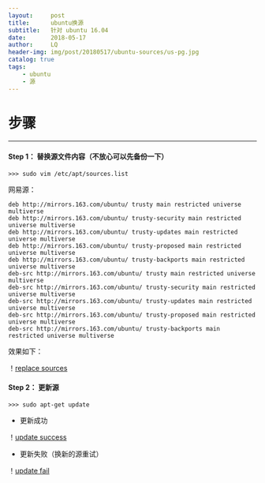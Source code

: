 ```yaml
---
layout:     post
title:      ubuntu换源
subtitle:   针对 ubuntu 16.04
date:       2018-05-17
author:     LQ
header-img: img/post/20180517/ubuntu-sources/us-pg.jpg
catalog: true
tags:
    - ubuntu
    - 源
---
```

# 步骤
---

#### Step 1： 替换源文件内容（不放心可以先备份一下）

```
>>> sudo vim /etc/apt/sources.list
```

网易源：
```
deb http://mirrors.163.com/ubuntu/ trusty main restricted universe multiverse
deb http://mirrors.163.com/ubuntu/ trusty-security main restricted universe multiverse
deb http://mirrors.163.com/ubuntu/ trusty-updates main restricted universe multiverse
deb http://mirrors.163.com/ubuntu/ trusty-proposed main restricted universe multiverse
deb http://mirrors.163.com/ubuntu/ trusty-backports main restricted universe multiverse
deb-src http://mirrors.163.com/ubuntu/ trusty main restricted universe multiverse
deb-src http://mirrors.163.com/ubuntu/ trusty-security main restricted universe multiverse
deb-src http://mirrors.163.com/ubuntu/ trusty-updates main restricted universe multiverse
deb-src http://mirrors.163.com/ubuntu/ trusty-proposed main restricted universe multiverse
deb-src http://mirrors.163.com/ubuntu/ trusty-backports main restricted universe multiverse
```

效果如下：

！[replace sources](https://raw.githubusercontent.com/chenup/chenup.github.io/master/img/post/20180517/ubuntu-sources/us-rs.png)

#### Step 2： 更新源

```
>>> sudo apt-get update
```

- 更新成功

！[update success](https://raw.githubusercontent.com/chenup/chenup.github.io/master/img/post/20180517/ubuntu-sources/us-us.png)

- 更新失败（换新的源重试）

！[update fail](https://raw.githubusercontent.com/chenup/chenup.github.io/master/img/post/20180517/ubuntu-sources/us-uf.png)


